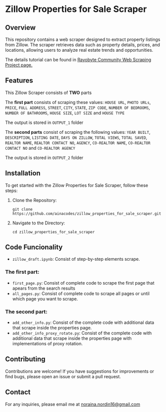 # Zillow Properties for Sale Scraper

## Overview

This repository contains a web scraper designed to extract property listings from Zillow. The scraper retrieves data such as property details, prices, and locations, allowing users to analyze real estate trends and opportunities.

The details tutorial can be found in [Rayobyte Community Web Scraping Project page.](https://rayobyte.com/community/scraping-project/zillow-scraping-with-python-extract-property-listings-and-home-prices/)

## Features

This Zillow Scraper consists of **TWO** parts

The **first part** consists of scraping these values:
`HOUSE URL`, `PHOTO URLs`, `PRICE`, `FULL ADDRESS`, `STREET`, `CITY`, `STATE`, `ZIP CODE`, `NUMBER OF BEDROOMS`, `NUMBER OF BATHROOMS`, `HOUSE SIZE`, `LOT SIZE` and `HOUSE TYPE`

The output is stored in `OUTPUT_1` folder

The **second parts** consist of scraping the following values:
`YEAR BUILT`, `DESCRIPTION`, `LISTING DATE`, `DAYS ON ZILLOW`, `TOTAL VIEWS`, `TOTAL SAVED`, `REALTOR NAME`, `REALTOR CONTACT NO`, `AGENCY`, `CO-REALTOR NAME`, `CO-REALTOR CONTACT NO` and `CO-REALTOR AGENCY`

The output is stored in `OUTPUT_2` folder

## Installation

To get started with the Zillow Properties for Sale Scraper, follow these steps:

1. Clone the Repository:

   ```
   git clone https://github.com/ainacodes/zillow_properties_for_sale_scraper.git
   ```

2. Navigate to the Directory:

   ```
   cd zillow_properties_for_sale_scraper
   ```

## Code Funcionality

- `zillow_draft.ipynb`: Consist of step-by-step elements scrape.

### The first part:

- `first_page.py`: Consist of complete code to scrape the first page that apears from the search results
- `all_pages.py`: Consist of complete code to scrape all pages or until which page you want to scrape.

### The second part:

- `add_other_info.py`: Consist of the complete code with additional data that scrape inside the properties page.
- `add_other_info_proxy_rotate.py`: Consist of the complete code with additional data that scrape inside the properties page with implementations of proxy rotation.

## Contributing

Contributions are welcome! If you have suggestions for improvements or find bugs, please open an issue or submit a pull request.

## Contact

For any inquiries, please email me at noraina.nordin16@gmail.com
